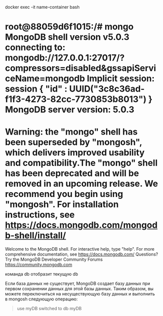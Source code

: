 docker exec -it name-container bash

root@88059d6f1015:/# mongo
MongoDB shell version v5.0.3
connecting to: mongodb://127.0.0.1:27017/?compressors=disabled&gssapiServiceName=mongodb
Implicit session: session { "id" : UUID("3c8c36ad-f1f3-4273-82cc-7730853b8013") }
MongoDB server version: 5.0.3
================
Warning: the "mongo" shell has been superseded by "mongosh",
which delivers improved usability and compatibility.The "mongo" shell has been deprecated and will be removed in
an upcoming release.
We recommend you begin using "mongosh".
For installation instructions, see
https://docs.mongodb.com/mongodb-shell/install/
================
Welcome to the MongoDB shell.
For interactive help, type "help".
For more comprehensive documentation, see
        https://docs.mongodb.com/
Questions? Try the MongoDB Developer Community Forums
        https://community.mongodb.com



команда  db
отобразит текущую db


Если база данных не существует, MongoDB создает базу данных при первом сохранении данных для этой базы данных. Таким образом, вы можете переключиться на несуществующую базу данных и выполнить в mongosh следующую операцию:

> use myDB
switched to db myDB